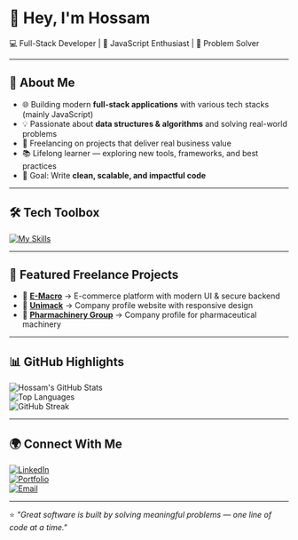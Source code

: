 
# 👋 Hey, I'm Hossam

💻 Full-Stack Developer | 🚀 JavaScript Enthusiast | 🧩 Problem Solver  

---

## 🚀 About Me
- 🌐 Building modern **full-stack applications** with various tech stacks (mainly JavaScript)
- 💡 Passionate about **data structures & algorithms** and solving real-world problems
- 🔭 Freelancing on projects that deliver real business value
- 📚 Lifelong learner — exploring new tools, frameworks, and best practices
- 🎯 Goal: Write **clean, scalable, and impactful code**

---

## 🛠 Tech Toolbox
[![My Skills](https://skillicons.dev/icons?i=js,ts,react,nodejs,express,mongodb,postgres,tailwind,html,css,git,github,docker,vercel)](https://skillicons.dev)

---

## 📂 Featured Freelance Projects
- 🛒 **[E-Macro](https://e-macro.com/)** → E-commerce platform with modern UI & secure backend  
- 🏢 **[Unimack](https://unimack.com/)** → Company profile website with responsive design  
- 💊 **[Pharmachinery Group](https://pharmachinerygroup.com/)** → Company profile for pharmaceutical machinery  

---

## 📊 GitHub Highlights
![Hossam's GitHub Stats](https://github-readme-stats.vercel.app/api?username=Hossam&show_icons=true&theme=radical)  
![Top Languages](https://github-readme-stats.vercel.app/api/top-langs/?username=Hossam&layout=compact&theme=radical)  
![GitHub Streak](https://streak-stats.demolab.com?user=Hossam&theme=radical)

---

## 🌍 Connect With Me
[![LinkedIn](https://img.shields.io/badge/LinkedIn-blue?logo=linkedin&logoColor=white)](https://linkedin.com/in/YOUR_LINKEDIN)  
[![Portfolio](https://img.shields.io/badge/Portfolio-%230077B5?logo=google-chrome&logoColor=white)](YOUR_PORTFOLIO_URL)  
[![Email](https://img.shields.io/badge/Email-D14836?logo=gmail&logoColor=white)](mailto:YOUR_EMAIL@example.com)  

---

⭐️ *"Great software is built by solving meaningful problems — one line of code at a time."*
